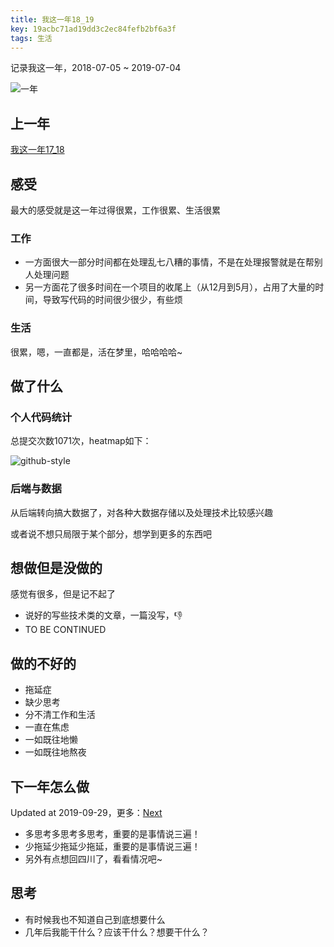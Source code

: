 ```yaml
---
title: 我这一年18_19
key: 19acbc71ad19dd3c2ec84fefb2bf6a3f
tags: 生活
---
```


记录我这一年，2018-07-05 ~ 2019-07-04

![一年](http://118.24.108.205:8086/pic/blog/one-year.png)

<!--more-->

## 上一年
[我这一年17_18]([https://hate13.com/2018/05/28/%E6%88%91%E8%BF%99%E4%B8%80%E5%B9%B417_18.html](https://hate13.com/2018/05/28/我这一年17_18.html))

## 感受
最大的感受就是这一年过得很累，工作很累、生活很累

### 工作
- 一方面很大一部分时间都在处理乱七八糟的事情，不是在处理报警就是在帮别人处理问题
- 另一方面花了很多时间在一个项目的收尾上（从12月到5月），占用了大量的时间，导致写代码的时间很少很少，有些烦

### 生活
很累，嗯，一直都是，活在梦里，哈哈哈哈~

## 做了什么

### 个人代码统计
总提交次数1071次，heatmap如下：

![github-style](http://118.24.108.205:8086/pic/blog/2018-code-github-style.png)

### 后端与数据
从后端转向搞大数据了，对各种大数据存储以及处理技术比较感兴趣

或者说不想只局限于某个部分，想学到更多的东西吧

## 想做但是没做的
感觉有很多，但是记不起了
- 说好的写些技术类的文章，一篇没写，👎
- TO BE CONTINUED

## 做的不好的
- 拖延症
- 缺少思考
- 分不清工作和生活
- 一直在焦虑
- 一如既往地懒
- 一如既往地熬夜

## 下一年怎么做

Updated at 2019-09-29，更多：[Next](https://hate13.com/2019/09/29/Next.html)

- 多思考多思考多思考，重要的是事情说三遍！
- 少拖延少拖延少拖延，重要的是事情说三遍！
- 另外有点想回四川了，看看情况吧~

## 思考
- 有时候我也不知道自己到底想要什么
- 几年后我能干什么？应该干什么？想要干什么？
